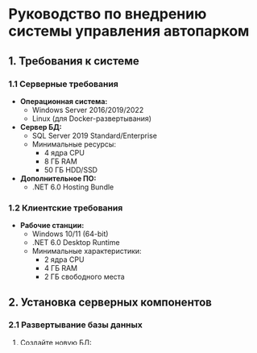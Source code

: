 # Руководство по внедрению системы управления автопарком

## 1. Требования к системе

### 1.1 Серверные требования
* **Операционная система:**
  - Windows Server 2016/2019/2022
  - Linux (для Docker-развертывания)
* **Сервер БД:**
  - SQL Server 2019 Standard/Enterprise
  - Минимальные ресурсы:
    - 4 ядра CPU
    - 8 ГБ RAM
    - 50 ГБ HDD/SSD
* **Дополнительное ПО:**
  - .NET 6.0 Hosting Bundle

### 1.2 Клиентские требования
* **Рабочие станции:**
  - Windows 10/11 (64-bit)
  - .NET 6.0 Desktop Runtime
  - Минимальные характеристики:
    - 2 ядра CPU
    - 4 ГБ RAM
    - 2 ГБ свободного места

## 2. Установка серверных компонентов

### 2.1 Развертывание базы данных
1. Создайте новую БД:
```sql
CREATE DATABASE FleetManagement 
ON PRIMARY (NAME = FleetManagement_Data, 
           FILENAME = 'C:\Data\FleetManagement.mdf')
LOG ON (NAME = FleetManagement_Log,
       FILENAME = 'C:\Data\FleetManagement.ldf');
```
2. Настройте права доступа:
```sql
CREATE LOGIN fleet_user WITH PASSWORD = 'SecurePassword123!';
USE FleetManagement;
CREATE USER fleet_user FOR LOGIN fleet_user;
EXEC sp_addrolemember 'db_owner', 'fleet_user';
```

### 2.2 Настройка приложения
1. Измените конфигурацию в App.config:
```xaml
<connectionStrings>
  <add name="FleetContext" 
       connectionString="Data Source=.;Initial Catalog=FleetManagement;User ID=fleet_app;Password=P@ssw0rd123" 
       providerName="System.Data.SqlClient" />
</connectionStrings>
```

## 4. Первоначальная настройка
  = Запустите приложение
  = Войдите с учетными данными
  - Импортируйте начальные данные через:
    - Мастер импорта (Файл → Импорт)
    - SQL-скрипты в SSMS
## 5. Проверка работоспособности
= Основные тесты:
  - Добавление ТС
  - Регистрация водителя
  - Создание тестового рейса
- Проверьте:
  - Изменение статусов ТС
  - Формирование отчетов
  - Работу фильтров
